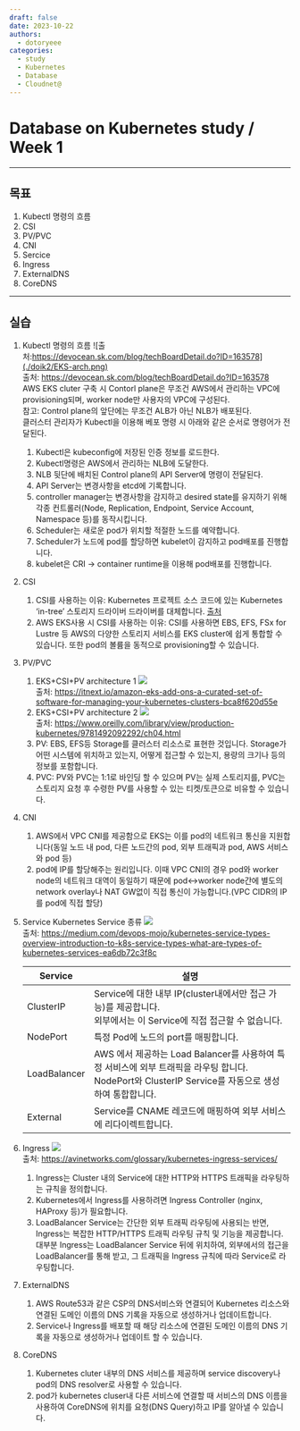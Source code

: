 ```yaml
---
draft: false
date: 2023-10-22
authors:
  - dotoryeee
categories:
  - study
  - Kubernetes
  - Database
  - Cloudnet@
---
```

# Database on Kubernetes study / Week 1
---
## 목표
1. Kubectl 명령의 흐름
2. CSI
3. PV/PVC
4. CNI
5. Sercice
6. Ingress
7. ExternalDNS
8. CoreDNS
<!-- more -->

---
## 실습
1. Kubectl 명령의 흐름
    ![출처:https://devocean.sk.com/blog/techBoardDetail.do?ID=163578](./doik2/EKS-arch.png)<br>
    출처: https://devocean.sk.com/blog/techBoardDetail.do?ID=163578<br>
    AWS EKS cluter 구축 시 Contorl plane은 무조건 AWS에서 관리하는 VPC에 provisioning되며, worker node만 사용자의 VPC에 구성된다.<br>
    참고: Control plane의 앞단에는 무조건 ALB가 아닌 NLB가 배포된다.
    <br>
    클러스터 관리자가 Kubectl을 이용해 베포 명령 시 아래와 같은 순서로 명령어가 전달된다.<br>
    1. Kubectl은 kubeconfig에 저장된 인증 정보를 로드한다.
    2. Kubectl명령은 AWS에서 관리하는 NLB에 도달한다.
    3. NLB 뒷단에 배치된 Control plane의 API Server에 명령이 전달된다.
    4. API Server는 변경사항을 etcd에 기록합니다.
    5. controller manager는 변경사항을 감지하고 desired state를 유지하기 위해 각종 컨트롤러(Node, Replication, Endpoint, Service Account, Namespace 등)를 동작시킵니다.
    6. Scheduler는 새로운 pod가 위치할 적절한 노드를 예약합니다.
    7. Scheduler가 노드에 pod를 할당하면 kubelet이 감지하고 pod배포를 진행합니다.
    8. kubelet은 CRI -> container runtime을 이용해 pod배포를 진행합니다.
2. CSI
    1. CSI를 사용하는 이유: Kubernetes 프로젝트 소스 코드에 있는 Kubernetes ‘in-tree’ 스토리지 드라이버 드라이버를 대체합니다. [출처](https://docs.aws.amazon.com/ko_kr/eks/latest/userguide/ebs-csi-migration-faq.html)
    2. AWS EKS사용 시 CSI를 사용하는 이유: CSI를 사용하면 EBS, EFS, FSx for Lustre 등 AWS의 다양한 스토리지 서비스를 EKS cluster에 쉽게 통합할 수 있습니다. 또한 pod의 볼륨을 동적으로 provisioning할 수 있습니다.
3. PV/PVC
      1. EKS+CSI+PV architecture 1 ![](./doik2/eks-csi-pv.png)<br>
      출처: https://itnext.io/amazon-eks-add-ons-a-curated-set-of-software-for-managing-your-kubernetes-clusters-bca8f620d55e
      2. EKS+CSI+PV architecture 2 ![](./doik2/k8s-csi-pv.png)<br>
      출처: https://www.oreilly.com/library/view/production-kubernetes/9781492092292/ch04.html
      3. PV: EBS, EFS등 Storage를 클러스터 리소스로 표현한 것입니다. Storage가 어떤 시스템에 위치하고 있는지, 어떻게 접근할 수 있는지, 용량의 크기나 등의 정보를 포함합니다.
      4. PVC: PV와 PVC는 1:1로 바인딩 할 수 있으며 PV는 실제 스토리지를, PVC는 스토리지 요청 후 수령한 PV를 사용할 수 있는 티켓/토큰으로 비유할 수 있습니다.
4. CNI
      1. AWS에서 VPC CNI를 제공함으로 EKS는 이를 pod의 네트워크 통신을 지원합니다(동일 노드 내 pod, 다른 노드간의 pod, 외부 트래픽과 pod, AWS 서비스와 pod 등)
      2. pod에 IP를 할당해주는 원리입니다. 이때 VPC CNI의 경우 pod와 worker node의 네트워크 대역이 동일하기 때문에 pod<->worker node간에 별도의 network overlay나 NAT GW없이 직접 통신이 가능합니다.(VPC CIDR의 IP를 pod에 직접 할당)
5. Service
    Kubernetes Service 종류
    ![](./doik2/k8s-service.webp)<br>
    출처: https://medium.com/devops-mojo/kubernetes-service-types-overview-introduction-to-k8s-service-types-what-are-types-of-kubernetes-services-ea6db72c3f8c

    | Service       | 설명                                  |
    | ------------- | ------------------------------------ |
    | ClusterIP     | Service에 대한 내부 IP(cluster내에서만 접근 가능)를 제공합니다.<br>외부에서는 이 Service에 직접 접근할 수 없습니다. |
    | NodePort      | 특정 Pod에 노드의 port를 매핑합니다. |
    | LoadBalancer  | AWS 에서 제공하는 Load Balancer를 사용하여 특정 서비스에 외부 트래픽을 라우팅 합니다.<br>NodePort와 ClusterIP Service를 자동으로 생성하여 통합합니다.|
    | External      | Service를 CNAME 레코드에 매핑하여 외부 서비스에 리다이렉트합니다. |

6. Ingress
    ![](./doik2/k8s-ingress.png)<br>
    출처: https://avinetworks.com/glossary/kubernetes-ingress-services/
    1. Ingress는 Cluster 내의 Service에 대한 HTTP와 HTTPS 트래픽을 라우팅하는 규칙을 정의합니다.
    2. Kubernetes에서 Ingress를 사용하려면 Ingress Controller (nginx, HAProxy 등)가 필요합니다.
    3. LoadBalancer Service는 간단한 외부 트래픽 라우팅에 사용되는 반면, Ingress는 복잡한 HTTP/HTTPS 트래픽 라우팅 규칙 및 기능을 제공합니다. 대부분 Ingress는 LoadBalancer Service 뒤에 위치하여, 외부에서의 접근을 LoadBalancer를 통해 받고, 그 트래픽을 Ingress 규칙에 따라 Service로 라우팅합니다.
7. ExternalDNS
    1. AWS Route53과 같은 CSP의 DNS서비스와 연결되어 Kubernetes 리소스와 연결된 도메인 이름의 DNS 기록을 자동으로 생성하거나 업데이트합니다.
    2. Service나 Ingress를 배포할 때 해당 리소스에 연결된 도메인 이름의 DNS 기록을 자동으로 생성하거나 업데이트 할 수 있습니다.
8. CoreDNS
    1.  Kubernetes cluter 내부의 DNS 서비스를 제공하며 service discovery나 pod의 DNS resolver로 사용할 수 있습니다.
    2.  pod가 kubernetes cluser내 다른 서비스에 연결할 때 서비스의 DNS 이름을 사용하여 CoreDNS에 위치를 요청(DNS Query)하고 IP를 알아낼 수 있습니다.




